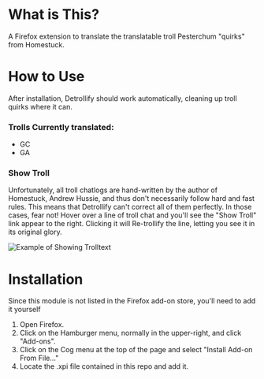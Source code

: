 # What is This?
A Firefox extension to translate the translatable troll Pesterchum "quirks" from Homestuck.

# How to Use
After installation, Detrollify should work automatically, cleaning up troll quirks where it can.

### Trolls Currently translated:

* GC
* GA

### Show Troll

Unfortunately, all troll chatlogs are hand-written by the author of Homestuck, Andrew Hussie, and thus don't necessarily follow hard and fast rules. This means that Detrollify can't correct all of them perfectly. In those cases, fear not! Hover over a line of troll chat and you'll see the "Show Troll" link appear to the right. Clicking it will Re-trollify the line, letting you see it in its original glory.

![Example of Showing Trolltext](https://i.imgur.com/a3PIfp6.gif)

# Installation
Since this module is not listed in the Firefox add-on store, you'll need to add it yourself

1. Open Firefox.
1. Click on the Hamburger menu, normally in the upper-right, and click "Add-ons".
1. Click on the Cog menu at the top of the page and select "Install Add-on From File..."
1. Locate the .xpi file contained in this repo and add it.
